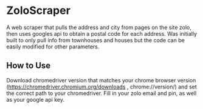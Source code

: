 # ZoloScraper

A web scraper that pulls the address and city from pages on the site zolo, then uses googles api to obtain a postal code for each address.
Was initially built to only pull info from townhouses and houses but the code can be easily modified for other parameters.

## How to Use
Download chromedriver version that matches your chrome browser version (https://chromedriver.chromium.org/downloads , chrome://version/) and set the correct path to your chromedriver.
Fill in your zolo email and pin, as well as your google api key.

